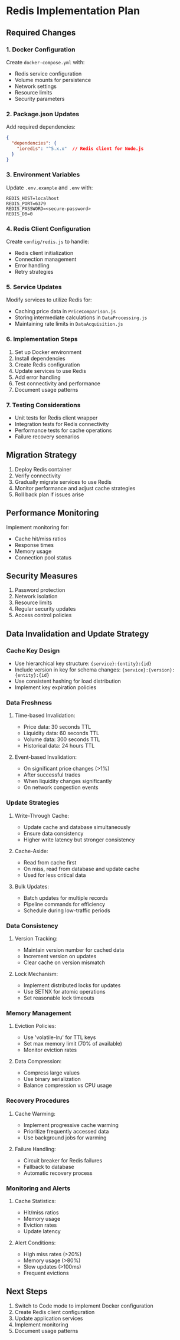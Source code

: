 # Redis Implementation Plan

## Required Changes

### 1. Docker Configuration
Create `docker-compose.yml` with:
- Redis service configuration
- Volume mounts for persistence
- Network settings
- Resource limits
- Security parameters

### 2. Package.json Updates
Add required dependencies:
```json
{
  "dependencies": {
    "ioredis": "^5.x.x"  // Redis client for Node.js
  }
}
```

### 3. Environment Variables
Update `.env.example` and `.env` with:
```
REDIS_HOST=localhost
REDIS_PORT=6379
REDIS_PASSWORD=<secure-password>
REDIS_DB=0
```

### 4. Redis Client Configuration
Create `config/redis.js` to handle:
- Redis client initialization
- Connection management
- Error handling
- Retry strategies

### 5. Service Updates
Modify services to utilize Redis for:
- Caching price data in `PriceComparison.js`
- Storing intermediate calculations in `DataProcessing.js`
- Maintaining rate limits in `DataAcquisition.js`

### 6. Implementation Steps
1. Set up Docker environment
2. Install dependencies
3. Create Redis configuration
4. Update services to use Redis
5. Add error handling
6. Test connectivity and performance
7. Document usage patterns

### 7. Testing Considerations
- Unit tests for Redis client wrapper
- Integration tests for Redis connectivity
- Performance tests for cache operations
- Failure recovery scenarios

## Migration Strategy
1. Deploy Redis container
2. Verify connectivity
3. Gradually migrate services to use Redis
4. Monitor performance and adjust cache strategies
5. Roll back plan if issues arise

## Performance Monitoring
Implement monitoring for:
- Cache hit/miss ratios
- Response times
- Memory usage
- Connection pool status

## Security Measures
1. Password protection
2. Network isolation
3. Resource limits
4. Regular security updates
5. Access control policies

## Data Invalidation and Update Strategy

### Cache Key Design
- Use hierarchical key structure: `{service}:{entity}:{id}`
- Include version in key for schema changes: `{service}:{version}:{entity}:{id}`
- Use consistent hashing for load distribution
- Implement key expiration policies

### Data Freshness
1. Time-based Invalidation:
   - Price data: 30 seconds TTL
   - Liquidity data: 60 seconds TTL
   - Volume data: 300 seconds TTL
   - Historical data: 24 hours TTL

2. Event-based Invalidation:
   - On significant price changes (>1%)
   - After successful trades
   - When liquidity changes significantly
   - On network congestion events

### Update Strategies
1. Write-Through Cache:
   - Update cache and database simultaneously
   - Ensure data consistency
   - Higher write latency but stronger consistency

2. Cache-Aside:
   - Read from cache first
   - On miss, read from database and update cache
   - Used for less critical data

3. Bulk Updates:
   - Batch updates for multiple records
   - Pipeline commands for efficiency
   - Schedule during low-traffic periods

### Data Consistency
1. Version Tracking:
   - Maintain version number for cached data
   - Increment version on updates
   - Clear cache on version mismatch

2. Lock Mechanism:
   - Implement distributed locks for updates
   - Use SETNX for atomic operations
   - Set reasonable lock timeouts

### Memory Management
1. Eviction Policies:
   - Use 'volatile-lru' for TTL keys
   - Set max memory limit (70% of available)
   - Monitor eviction rates

2. Data Compression:
   - Compress large values
   - Use binary serialization
   - Balance compression vs CPU usage

### Recovery Procedures
1. Cache Warming:
   - Implement progressive cache warming
   - Prioritize frequently accessed data
   - Use background jobs for warming

2. Failure Handling:
   - Circuit breaker for Redis failures
   - Fallback to database
   - Automatic recovery process

### Monitoring and Alerts
1. Cache Statistics:
   - Hit/miss ratios
   - Memory usage
   - Eviction rates
   - Update latency

2. Alert Conditions:
   - High miss rates (>20%)
   - Memory usage (>80%)
   - Slow updates (>100ms)
   - Frequent evictions



## Next Steps
1. Switch to Code mode to implement Docker configuration
2. Create Redis client configuration
3. Update application services
4. Implement monitoring
5. Document usage patterns